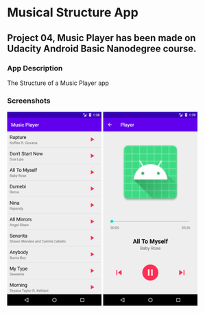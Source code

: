 # Musical Structure App

## Project 04, Music Player has been made on Udacity Android Basic Nanodegree course.

### App Description

The Structure of a Music Player app

### Screenshots

<img src="art/screenshot_1.png" width="220px" />

<img src="art/screenshot_2.png" width="220px" />
